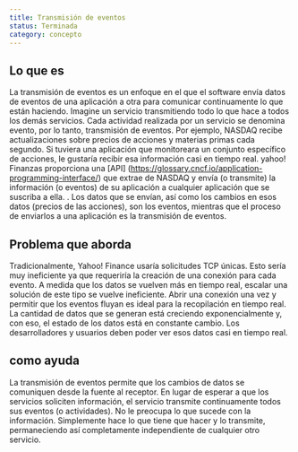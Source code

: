 ```yaml
---
title: Transmisión de eventos
status: Terminada
category: concepto
---
```


## Lo que es

La transmisión de eventos es un enfoque en el que el software envía datos de eventos de una aplicación a otra para comunicar continuamente lo que están haciendo.
Imagine un servicio transmitiendo todo lo que hace a todos los demás servicios.
Cada actividad realizada por un servicio se denomina evento, por lo tanto, transmisión de eventos.
Por ejemplo, NASDAQ recibe actualizaciones sobre precios de acciones y materias primas cada segundo.
Si tuviera una aplicación que monitoreara un conjunto específico de acciones, le gustaría recibir esa información casi en tiempo real.
yahoo! Finanzas proporciona una [API] (https://glossary.cncf.io/application-programming-interface/) que extrae de NASDAQ y envía (o transmite) la información (o eventos) de su aplicación a cualquier aplicación que se suscriba a ella. .
Los datos que se envían, así como los cambios en esos datos (precios de las acciones), son los eventos, mientras que el proceso de enviarlos a una aplicación es la transmisión de eventos.

## Problema que aborda

Tradicionalmente, Yahoo! Finance usaría solicitudes TCP únicas.
Esto sería muy ineficiente ya que requeriría la creación de una conexión para cada evento.
A medida que los datos se vuelven más en tiempo real, escalar una solución de este tipo se vuelve ineficiente.
Abrir una conexión una vez y permitir que los eventos fluyan es ideal para la recopilación en tiempo real.
La cantidad de datos que se generan está creciendo exponencialmente y, con eso, el estado de los datos está en constante cambio. Los desarrolladores y usuarios deben poder ver esos datos casi en tiempo real.

## como ayuda

La transmisión de eventos permite que los cambios de datos se comuniquen desde la fuente al receptor.
En lugar de esperar a que los servicios soliciten información, el servicio transmite continuamente todos sus eventos (o actividades).
No le preocupa lo que sucede con la información.
Simplemente hace lo que tiene que hacer y lo transmite, permaneciendo así completamente independiente de cualquier otro servicio.
